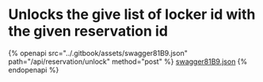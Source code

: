 # Unlocks the give list of locker id with the given reservation id

{% openapi src="../.gitbook/assets/swagger81B9.json" path="/api/reservation/unlock" method="post" %}
[swagger81B9.json](../.gitbook/assets/swagger81B9.json)
{% endopenapi %}


